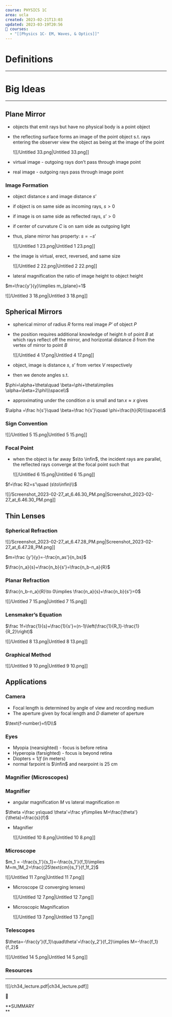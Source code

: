 ```yaml
---
course: PHYSICS 1C
area: ucla
created: 2023-02-21T13:03
updated: 2023-03-19T20:56
📕 courses:
  - "[[Physics 1C- EM, Waves, & Optics]]"
---
```

# Definitions

---

# Big Ideas

---

## Plane Mirror

- objects that emit rays but have no physical body is a point object
- the reflecting surface forms an image of the point object s.t. rays entering the observer view the object as being at the image of the point
    
    ![[/Untitled 33.png|Untitled 33.png]]
    
- virtual image - outgoing rays don’t pass through image point
- real image - outgoing rays pass through image point

### Image Formation

- object distance $s$﻿ and image distance $s’$﻿
- if object is on same side as incoming rays, $s\gt 0$﻿
- if image is on same side as reflected rays, $s’\gt 0$﻿
- if center of curvature $C$﻿ is on sam side as outgoing light
- thus, plane mirror has property: $s=-s’$﻿
    
    ![[/Untitled 1 23.png|Untitled 1 23.png]]
    
- the image is virtual, erect, reversed, and same size
    
    ![[/Untitled 2 22.png|Untitled 2 22.png]]
    
- lateral magnification the ratio of image height to object height

$m=\frac{y'}{y}\implies m_{plane}=1$

![[/Untitled 3 18.png|Untitled 3 18.png]]

## Spherical Mirrors

- spherical mirror of radius $R$﻿ forms real image $P’$﻿ of object $P$﻿
- the position requires additional knowledge of height $h$﻿ of point $B$﻿ at which rays reflect off the mirror, and horizontal distance $\delta$﻿ from the vertex of mirror to point $B$﻿
    
    ![[/Untitled 4 17.png|Untitled 4 17.png]]
    
- object, image is distance $s$﻿, $s’$﻿ from vertex $V$﻿ respectively
- then we denote angles s.t.

$\phi=\alpha+\theta\quad \beta=\phi+\theta\implies \alpha+\beta=2\phi\\\space\\$

- approximating under the condition $\alpha$﻿ is small and $\tan x\approx x$﻿ gives

$\alpha =\frac h{s'}\quad \beta=\frac h{s'}\quad \phi=\frac{h}{R}\\\space\\$

### Sign Convention

![[/Untitled 5 15.png|Untitled 5 15.png]]

### Focal Point

- when the object is far away $s\to \infin$﻿, the incident rays are parallel, the reflected rays converge at the focal point such that
    
    ![[/Untitled 6 15.png|Untitled 6 15.png]]
    

$f=\frac R2=s'\quad (s\to\infin)\\$

![[/Screenshot_2023-02-27_at_6.46.30_PM.png|Screenshot_2023-02-27_at_6.46.30_PM.png]]

## Thin Lenses

### Spherical Refraction

![[/Screenshot_2023-02-27_at_6.47.28_PM.png|Screenshot_2023-02-27_at_6.47.28_PM.png]]

$m=\frac {y'}{y}=-\frac{n_as'}{n_bs}$

$\frac{n_a}{s}+\frac{n_b}{s'}=\frac{n_b-n_a}{R}$

### Planar Refraction

$\frac{n_b-n_a}{R}\to 0\implies \frac{n_a}{s}+\frac{n_b}{s'}=0$

![[/Untitled 7 15.png|Untitled 7 15.png]]

### Lensmaker’s Equation

$\frac 1f=\frac{1}{s}+\frac{1}{s'}=(n-1)\left(\frac{1}{R_1}-\frac{1}{R_2}\right)$

![[/Untitled 8 13.png|Untitled 8 13.png]]

### Graphical Method

![[/Untitled 9 10.png|Untitled 9 10.png]]

## Applications

### Camera

- Focal length is determined by angle of view and recording medium
- The aperture given by focal length and $D$﻿ diameter of aperture

$\text{f-number}=f/D\\$

### Eyes

- Myopia (nearsighted) - focus is before retina
- Hyperopia (farsighted) - focus is beyond retina
- Diopters = $1/f$﻿ (in meters)
- normal farpoint is $\infin$﻿ and nearpoint is 25 cm

### Magnifier (Microscopes)

### Magnifier

- angular magnification $M$﻿ vs lateral magnification $m$﻿

$\theta =\frac ys\quad \theta'=\frac yf\implies M=\frac{\theta'}{\theta}=\frac{s}{f}$

- Magnifier
    
    ![[/Untitled 10 8.png|Untitled 10 8.png]]
    

### Microscope

$m_1 = -\frac{s_1'}{s_1}=-\frac{s_1'}{f_1}\implies M=m_1M_2=\frac{(25\text{cm})s_1'}{f_1f_2}$

![[/Untitled 11 7.png|Untitled 11 7.png]]

- Microscope (2 converging lenses)
    
    ![[/Untitled 12 7.png|Untitled 12 7.png]]
    
- Microscopic Magnification
    
    ![[/Untitled 13 7.png|Untitled 13 7.png]]
    

### Telescopes

$\theta=-\frac{y'}{f_1}\quad\theta'=\frac{y_2'}{f_2}\implies M=-\frac{f_1}{f_2}$

![[/Untitled 14 5.png|Untitled 14 5.png]]

  

### Resources

---

![[/ch34_lecture.pdf|ch34_lecture.pdf]]

  

📌

**SUMMARY  
**